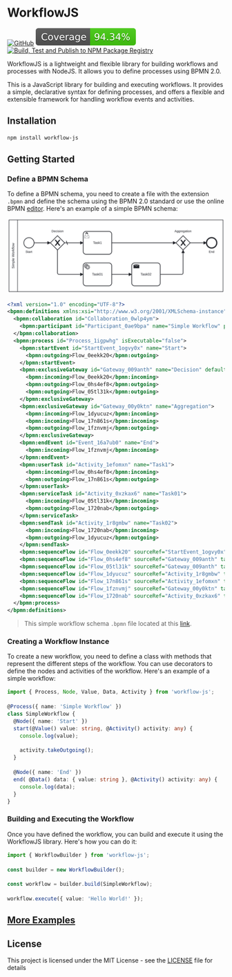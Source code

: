 # WorkflowJS

[![GitHub](https://img.shields.io/github/license/vhidvz/workflow-js?style=flat)](https://vhidvz.github.io/workflow-js/)
[![Coverage](https://raw.githubusercontent.com/vhidvz/workflow-js/master/coverage-badge.svg)](https://htmlpreview.github.io/?https://github.com/vhidvz/workflow-js/blob/master/docs/coverage/lcov-report/index.html)
[![Build, Test and Publish to NPM Package Registry](https://github.com/vhidvz/workflow-js/actions/workflows/npm-ci.yml/badge.svg)](https://github.com/vhidvz/workflow-js/actions/workflows/npm-ci.yml)

WorkflowJS is a lightweight and flexible library for building workflows and processes with NodeJS. It allows you to define processes using BPMN 2.0.

This is a JavaScript library for building and executing workflows. It provides a simple, declarative syntax for defining processes, and offers a flexible and extensible framework for handling workflow events and activities.

## Installation

```sh
npm install workflow-js
```

## Getting Started

### Define a BPMN Schema

To define a BPMN schema, you need to create a file with the extension `.bpmn` and define the schema using the BPMN 2.0 standard or use the online BPMN [editor](https://demo.bpmn.io/new). Here's an example of a simple BPMN schema:

![Simple Workflow](./assets/simple-workflow.svg)

```xml
<?xml version="1.0" encoding="UTF-8"?>
<bpmn:definitions xmlns:xsi="http://www.w3.org/2001/XMLSchema-instance" xmlns:bpmn="http://www.omg.org/spec/BPMN/20100524/MODEL">
  <bpmn:collaboration id="Collaboration_0wlp4ym">
    <bpmn:participant id="Participant_0ae9bpa" name="Simple Workflow" processRef="Process_1igpwhg" />
  </bpmn:collaboration>
  <bpmn:process id="Process_1igpwhg" isExecutable="false">
    <bpmn:startEvent id="StartEvent_1ogvy0x" name="Start">
      <bpmn:outgoing>Flow_0eekk20</bpmn:outgoing>
    </bpmn:startEvent>
    <bpmn:exclusiveGateway id="Gateway_009anth" name="Decision" default="Flow_0hs4ef8">
      <bpmn:incoming>Flow_0eekk20</bpmn:incoming>
      <bpmn:outgoing>Flow_0hs4ef8</bpmn:outgoing>
      <bpmn:outgoing>Flow_05tl31k</bpmn:outgoing>
    </bpmn:exclusiveGateway>
    <bpmn:exclusiveGateway id="Gateway_00y0ktn" name="Aggregation">
      <bpmn:incoming>Flow_1dyucuz</bpmn:incoming>
      <bpmn:incoming>Flow_17n861s</bpmn:incoming>
      <bpmn:outgoing>Flow_1fznvmj</bpmn:outgoing>
    </bpmn:exclusiveGateway>
    <bpmn:endEvent id="Event_16a7ub0" name="End">
      <bpmn:incoming>Flow_1fznvmj</bpmn:incoming>
    </bpmn:endEvent>
    <bpmn:userTask id="Activity_1efomxn" name="Task1">
      <bpmn:incoming>Flow_0hs4ef8</bpmn:incoming>
      <bpmn:outgoing>Flow_17n861s</bpmn:outgoing>
    </bpmn:userTask>
    <bpmn:serviceTask id="Activity_0xzkax6" name="Task01">
      <bpmn:incoming>Flow_05tl31k</bpmn:incoming>
      <bpmn:outgoing>Flow_1720nab</bpmn:outgoing>
    </bpmn:serviceTask>
    <bpmn:sendTask id="Activity_1r8gmbw" name="Task02">
      <bpmn:incoming>Flow_1720nab</bpmn:incoming>
      <bpmn:outgoing>Flow_1dyucuz</bpmn:outgoing>
    </bpmn:sendTask>
    <bpmn:sequenceFlow id="Flow_0eekk20" sourceRef="StartEvent_1ogvy0x" targetRef="Gateway_009anth" />
    <bpmn:sequenceFlow id="Flow_0hs4ef8" sourceRef="Gateway_009anth" targetRef="Activity_1efomxn" />
    <bpmn:sequenceFlow id="Flow_05tl31k" sourceRef="Gateway_009anth" targetRef="Activity_0xzkax6" />
    <bpmn:sequenceFlow id="Flow_1dyucuz" sourceRef="Activity_1r8gmbw" targetRef="Gateway_00y0ktn" />
    <bpmn:sequenceFlow id="Flow_17n861s" sourceRef="Activity_1efomxn" targetRef="Gateway_00y0ktn" />
    <bpmn:sequenceFlow id="Flow_1fznvmj" sourceRef="Gateway_00y0ktn" targetRef="Event_16a7ub0" />
    <bpmn:sequenceFlow id="Flow_1720nab" sourceRef="Activity_0xzkax6" targetRef="Activity_1r8gmbw" />
  </bpmn:process>
</bpmn:definitions>
```

> This simple workflow schema `.bpmn` file located at this [link](./assets/simple-workflow.bpmn).

### Creating a Workflow Instance

To create a new workflow, you need to define a class with methods that represent the different steps of the workflow. You can use decorators to define the nodes and activities of the workflow. Here's an example of a simple workflow:

```ts
import { Process, Node, Value, Data, Activity } from 'workflow-js';

@Process({ name: 'Simple Workflow' })
class SimpleWorkflow {
  @Node({ name: 'Start' })
  start(@Value() value: string, @Activity() activity: any) {
    console.log(value);

    activity.takeOutgoing();
  }

  @Node({ name: 'End' })
  end( @Data() data: { value: string }, @Activity() activity: any) {
    console.log(data);
  }
}
```

### Building and Executing the Workflow

Once you have defined the workflow, you can build and execute it using the WorkflowJS library. Here's how you can do it:

```ts
import { WorkflowBuilder } from 'workflow-js';

const builder = new WorkflowBuilder();

const workflow = builder.build(SimpleWorkflow);

workflow.execute({ value: 'Hello World!' });
```

## [More Examples](./examples)

## License

This project is licensed under the MIT License - see the [LICENSE](LICENSE) file for details
